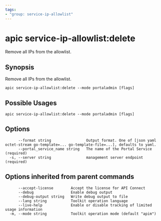 ```yaml
---
tags:
- "group: service-ip-allowlist"
---
```

# apic service-ip-allowlist:delete

Remove all IPs from the allowlist.

## Synopsis

Remove all IPs from the allowlist.

```
apic service-ip-allowlist:delete --mode portaladmin [flags]
```

## Possible Usages

```
apic service-ip-allowlist:delete --mode portaladmin [flags]
```

## Options

```
      --format string                Output format. One of [json yaml octet-stream go-template=... go-template-file=...], defaults to yaml.
      --portal_service_name string   The name of the Portal Service (required)
  -s, --server string                management server endpoint (required)
```

## Options inherited from parent commands

```
      --accept-license        Accept the license for API Connect
      --debug                 Enable debug output
      --debug-output string   Write debug output to file
      --lang string           Toolkit operation language
      --live-help             Enable or disable tracking of limited usage information
  -m, --mode string           Toolkit operation mode (default "apim")
```
